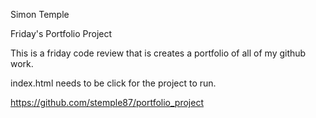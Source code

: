 Simon Temple

Friday's Portfolio Project

This is a friday code review that is creates a portfolio of all of my github work.

index.html needs to be click for the project to run.

https://github.com/stemple87/portfolio_project



